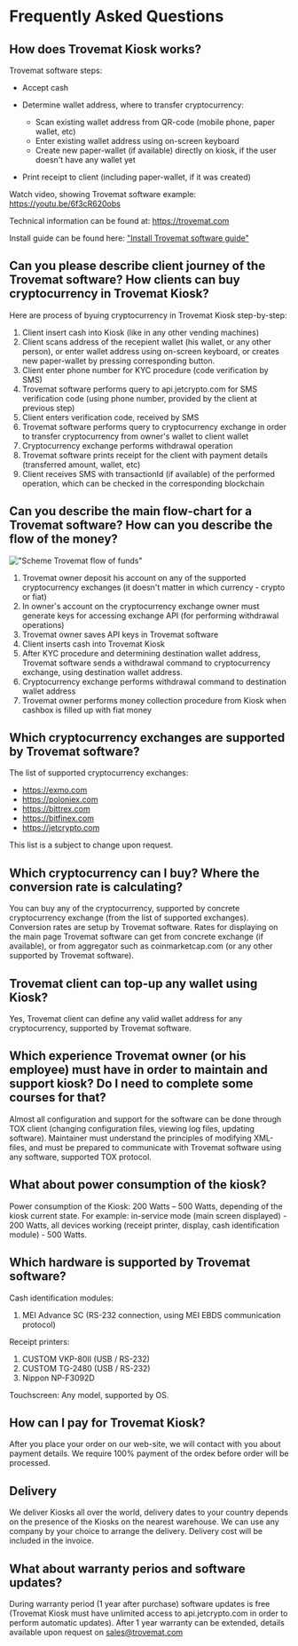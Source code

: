 # Frequently Asked Questions
## How does Trovemat Kiosk works?
       
Trovemat software steps:
- Accept cash
- Determine wallet address, where to transfer cryptocurrency:
    
    - Scan existing wallet address from QR-code (mobile phone, paper wallet, etc)
    - Enter existing wallet address using on-screen keyboard
    - Create new paper-wallet (if available) directly on kiosk, if the user doesn't have any wallet yet
- Print receipt to client (including paper-wallet, if it was created)

Watch video, showing Trovemat software example: https://youtu.be/6f3cR620obs

Technical information can be found at: https://trovemat.com

Install guide can be found here: ["Install Trovemat software guide"](https://github.com/trovemat/docs/blob/master/docs/Kiosk/en/Install%20[en].md)
    
## Can you please describe client journey of the Trovemat software? How clients can buy cryptocurrency in Trovemat Kiosk?

Here are process of byuing cryptocurrency in Trovemat Kiosk step-by-step: 
1. Client insert cash into Kiosk (like in any other vending machines)
1. Client scans address of the recepient wallet (his wallet, or any other person), or enter wallet address using on-screen keyboard, or creates new paper-wallet by pressing corresponding button.
1. Client enter phone number for KYC procedure (code verification by SMS)
1. Trovemat software performs query to api.jetcrypto.com for SMS verification code (using phone number, provided by the client at previous step)
1. Client enters verification code, received by SMS
1. Trovemat software performs query to cryptocurrency exchange in order to transfer cryptocurrency from owner's wallet to client wallet
1. Cryptocurrency exchange performs withdrawal operation
1. Trovemat software prints receipt for the client with payment details (transferred amount, wallet, etc)
1. Client receives SMS with transactionId (if available) of the performed operation, which can be checked in the corresponding blockchain

## Can you describe the main flow-chart for a Trovemat software? How can you describe the flow of the money?

!["Scheme Trovemat flow of funds"](https://github.com/trovemat/docs/blob/master/Kiosk/en/img/Trovemat%20flow%20of%20funds.png)

1. Trovemat owner deposit his account on any of the supported cryptocurrency exchanges (it doesn't matter in which currency - crypto or fiat)
1. In owner's account on the cryptocurrency exchange owner must generate keys for accessing exchange API (for performing withdrawal operations)
1. Trovemat owner saves API keys in Trovemat software
1. Client inserts cash into Trovemat Kiosk
1. After KYC procedure and determining destination wallet address, Trovemat software sends a withdrawal command to cryptocurrency exchange, using destination wallet address.
1. Cryptocurrency exchange performs withdrawal command to destination wallet address
1. Trovemat owner performs money collection procedure from Kiosk when cashbox is filled up with fiat money

## Which cryptocurrency exchanges are supported by Trovemat software?
    
The list of supported cryptocurrency exchanges: 
- https://exmo.com
- https://poloniex.com
- https://bittrex.com
- https://bitfinex.com
- https://jetcrypto.com

This list is a subject to change upon request.

## Which cryptocurrency can I buy? Where the conversion rate is calculating?
   
You can buy any of the cryptocurrency, supported by concrete cryptocurrency exchange (from the list of supported exchanges). Conversion rates are setup by Trovemat software. Rates for displaying on the main page Trovemat software can get from concrete exchange (if available), or from aggregator such as coinmarketcap.com (or any other supported by Trovemat software).

## Trovemat client can top-up any wallet using Kiosk?

Yes, Trovemat client can define any valid wallet address for any cryptocurrency, supported by Trovemat software.

## Which experience Trovemat owner (or his employee) must have in order to maintain and support kiosk? Do I need to complete some courses for that?

Almost all configuration and support for the software can be done through TOX client (changing configuration files, viewing log files, updating software). Maintainer must understand the principles of modifying XML-files, and must be prepared to communicate with Trovemat software using any software, supported TOX protocol.

## What about power consumption of the kiosk?
    
Power consumption of the Kiosk: 200 Watts – 500 Watts, depending of the kiosk current state. For example: in-service mode (main screen displayed) - 200 Watts, all devices working (receipt printer, display, cash identification module) - 500 Watts.

## Which hardware is supported by Trovemat software?
    
Cash identification modules:
1. MEI Advance SC (RS-232 connection, using MEI EBDS communication protocol)

Receipt printers:
1. CUSTOM VKP-80II (USB / RS-232)
1. CUSTOM TG-2480 (USB / RS-232)
1. Nippon NP-F3092D

Touchscreen:
Any model, supported by OS.

## How can I pay for Trovemat Kiosk?

After you place your order on our web-site, we will contact with you about payment details. We require 100% payment of the ordeк before order will be processed.

## Delivery

We deliver Kiosks all over the world, delivery dates to your country depends on the presence of the Kiosks on the nearest warehouse. We can use any company by your choice to arrange the delivery. Delivery cost will be included in the invoice.

## What about warranty perios and software updates?
    
During warranty period (1 year after purchase) software updates is free (Trovemat Kiosk must have unlimited access to api.jetcrypto.com in order to perform automatic updates). After 1 year warranty can be extended, details available upon request on sales@trovemat.com
